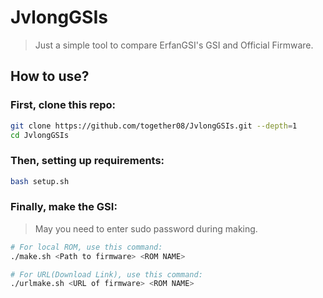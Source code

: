 # JvlongGSIs

> Just a simple tool to compare ErfanGSI's GSI and Official Firmware. 

## How to use?

### First, clone this repo:

```bash
git clone https://github.com/together08/JvlongGSIs.git --depth=1
cd JvlongGSIs
```

### Then, setting up requirements:

```bash
bash setup.sh
```

### Finally, make the GSI:

> May you need to enter sudo password during making.

```bash
# For local ROM, use this command:
./make.sh <Path to firmware> <ROM NAME>

# For URL(Download Link), use this command:
./urlmake.sh <URL of firmware> <ROM NAME>
```